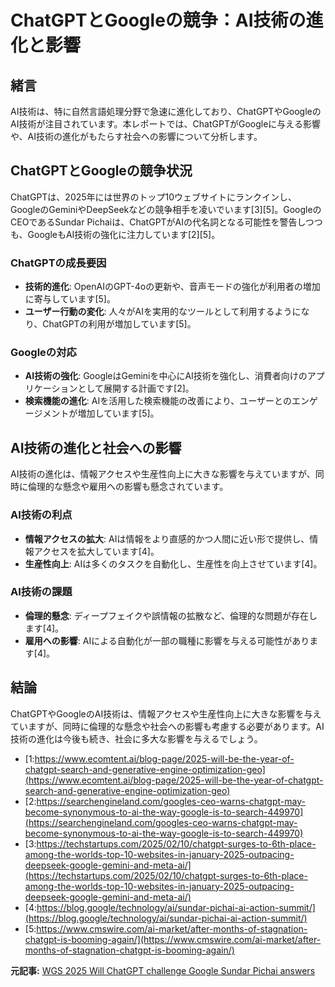 # ChatGPTとGoogleの競争：AI技術の進化と影響

## 緒言

AI技術は、特に自然言語処理分野で急速に進化しており、ChatGPTやGoogleのAI技術が注目されています。本レポートでは、ChatGPTがGoogleに与える影響や、AI技術の進化がもたらす社会への影響について分析します。

## ChatGPTとGoogleの競争状況

ChatGPTは、2025年には世界のトップ10ウェブサイトにランクインし、GoogleのGeminiやDeepSeekなどの競争相手を凌いでいます[3][5]。GoogleのCEOであるSundar Pichaiは、ChatGPTがAIの代名詞となる可能性を警告しつつも、GoogleもAI技術の強化に注力しています[2][5]。

### ChatGPTの成長要因

- **技術的進化**: OpenAIのGPT-4oの更新や、音声モードの強化が利用者の増加に寄与しています[5]。
- **ユーザー行動の変化**: 人々がAIを実用的なツールとして利用するようになり、ChatGPTの利用が増加しています[5]。

### Googleの対応

- **AI技術の強化**: GoogleはGeminiを中心にAI技術を強化し、消費者向けのアプリケーションとして展開する計画です[2]。
- **検索機能の進化**: AIを活用した検索機能の改善により、ユーザーとのエンゲージメントが増加しています[5]。

## AI技術の進化と社会への影響

AI技術の進化は、情報アクセスや生産性向上に大きな影響を与えていますが、同時に倫理的な懸念や雇用への影響も懸念されています。

### AI技術の利点

- **情報アクセスの拡大**: AIは情報をより直感的かつ人間に近い形で提供し、情報アクセスを拡大しています[4]。
- **生産性向上**: AIは多くのタスクを自動化し、生産性を向上させています[4]。

### AI技術の課題

- **倫理的懸念**: ディープフェイクや誤情報の拡散など、倫理的な問題が存在します[4]。
- **雇用への影響**: AIによる自動化が一部の職種に影響を与える可能性があります[4]。

## 結論

ChatGPTやGoogleのAI技術は、情報アクセスや生産性向上に大きな影響を与えていますが、同時に倫理的な懸念や社会への影響も考慮する必要があります。AI技術の進化は今後も続き、社会に多大な影響を与えるでしょう。
- [1:https://www.ecomtent.ai/blog-page/2025-will-be-the-year-of-chatgpt-search-and-generative-engine-optimization-geo](https://www.ecomtent.ai/blog-page/2025-will-be-the-year-of-chatgpt-search-and-generative-engine-optimization-geo)
- [2:https://searchengineland.com/googles-ceo-warns-chatgpt-may-become-synonymous-to-ai-the-way-google-is-to-search-449970](https://searchengineland.com/googles-ceo-warns-chatgpt-may-become-synonymous-to-ai-the-way-google-is-to-search-449970)
- [3:https://techstartups.com/2025/02/10/chatgpt-surges-to-6th-place-among-the-worlds-top-10-websites-in-january-2025-outpacing-deepseek-google-gemini-and-meta-ai/](https://techstartups.com/2025/02/10/chatgpt-surges-to-6th-place-among-the-worlds-top-10-websites-in-january-2025-outpacing-deepseek-google-gemini-and-meta-ai/)
- [4:https://blog.google/technology/ai/sundar-pichai-ai-action-summit/](https://blog.google/technology/ai/sundar-pichai-ai-action-summit/)
- [5:https://www.cmswire.com/ai-market/after-months-of-stagnation-chatgpt-is-booming-again/](https://www.cmswire.com/ai-market/after-months-of-stagnation-chatgpt-is-booming-again/)


**元記事:** [WGS 2025 Will ChatGPT challenge Google Sundar Pichai answers](https://gulfnews.com/uae/government/wgs-2025-will-chatgpt-challenge-google-sundar-pichai-answers-1.500035039)
